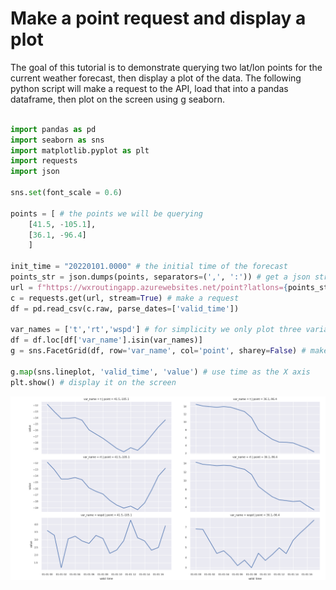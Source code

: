 
# Make a point request and display a plot #

The goal of this tutorial is to demonstrate querying two lat/lon points for the current weather forecast, then display a plot of the data.  The following python script will make a request to the API, load that into a pandas dataframe, then plot on the screen using g seaborn.

```python

import pandas as pd
import seaborn as sns
import matplotlib.pyplot as plt
import requests
import json

sns.set(font_scale = 0.6)

points = [ # the points we will be querying
    [41.5, -105.1],
    [36.1, -96.4]
    ]

init_time = "20220101.0000" # the initial time of the forecast
points_str = json.dumps(points, separators=(',', ':')) # get a json str for the URL parameter
url = f"https://wxroutingapp.azurewebsites.net/point?latlons={points_str}&itime={init_time}&as_csv=true" # format the URL
c = requests.get(url, stream=True) # make a request
df = pd.read_csv(c.raw, parse_dates=['valid_time'])

var_names = ['t','rt','wspd'] # for simplicity we only plot three variables, too many variables would crowd the screen
df = df.loc[df['var_name'].isin(var_names)]
g = sns.FacetGrid(df, row='var_name', col='point', sharey=False) # make a grid plot

g.map(sns.lineplot, 'valid_time', 'value') # use time as the X axis
plt.show() # display it on the screen

```

 ![plot displayed from single forecast](single.png)

